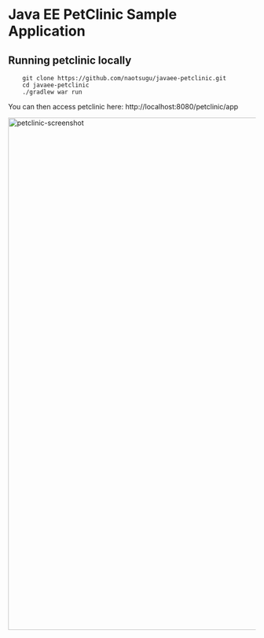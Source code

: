 # Java EE PetClinic Sample Application

## Running petclinic locally

```
	git clone https://github.com/naotsugu/javaee-petclinic.git
	cd javaee-petclinic
	./gradlew war run
```

You can then access petclinic here: http://localhost:8080/petclinic/app

<img width="1042" alt="petclinic-screenshot" src="https://cloud.githubusercontent.com/assets/1112557/24662504/2da348cc-1990-11e7-877e-d9247706cf52.png">

